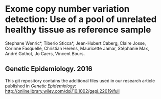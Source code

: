 # Exome copy number variation detection: Use of a pool of unrelated healthy tissue as reference sample

Stephane Wenric*, Tiberio Sticca*, Jean-Hubert Caberg, Claire Josse, Corinne Fasquelle, Christian Herens, Mauricette Jamar, Stéphanie Max, André Gothot, Jo Caers, Vincent Bours.

## Genetic Epidemiology. 2016

This git repository contains the additional files used in our research article published in *Genetic Epidemiology*: http://onlinelibrary.wiley.com/doi/10.1002/gepi.22019/full
